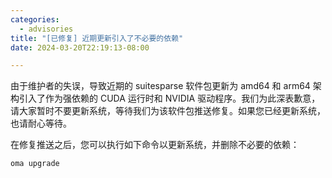 ```yaml
---
categories:
  - advisories
title: "[已修复] 近期更新引入了不必要的依赖"
date: 2024-03-20T22:19:13-08:00

---
```


由于维护者的失误，导致近期的 suitesparse 软件包更新为 amd64 和 arm64 架构引入了作为强依赖的 CUDA 运行时和 NVIDIA 驱动程序。我们为此深表歉意，请大家暂时不要更新系统，等待我们为该软件包推送修复。如果您已经更新系统，也请耐心等待。

在修复推送之后，您可以执行如下命令以更新系统，并删除不必要的依赖：

```bash
oma upgrade
```
